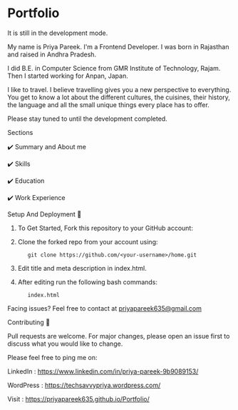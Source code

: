 # Portfolio
It is still in the development mode.

My name is Priya Pareek. I'm a Frontend Developer. I was born in Rajasthan and raised in Andhra Pradesh.

I did B.E. in Computer Science from GMR Institute of Technology, Rajam. Then I started working for Anpan, Japan.

I like to travel. I believe travelling gives you a new perspective to everything. You get to know a lot about the different cultures, the cuisines, their history, the language and all the small unique things every place has to offer.

Please stay tuned to until the development completed.

Sections

✔️ Summary and About me

✔️ Skills

✔️ Education

✔️ Work Experience


Setup And Deployment 🔧

1. To Get Started, Fork this repository to your GitHub account:

2. Clone the forked repo from your account using:

          git clone https://github.com/<your-username>/home.git

3. Edit title and meta description in index.html.

4. After editing run the following bash commands:
  
          index.html

Facing issues? Feel free to contact at priyapareek635@gmail.com

Contributing 🙌

Pull requests are welcome. For major changes, please open an issue first to discuss what you would like to change.

Please feel free to ping me on:

LinkedIn : https://www.linkedin.com/in/priya-pareek-9b9089153/

WordPress : https://techsavvypriya.wordpress.com/

Visit : https://priyapareek635.github.io/Portfolio/
